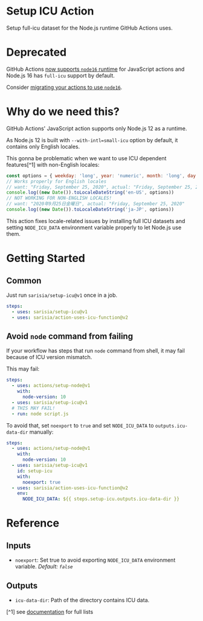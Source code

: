 # Setup ICU Action

Setup full-icu dataset for the Node.js runtime GitHub Actions uses.

# Deprecated

GitHub Actions [now supports `node16` runtime](https://github.blog/changelog/2022-05-20-actions-can-now-run-in-a-node-js-16-runtime/)
for JavaScript actions and Node.js 16 has `full-icu` support by default.

Consider [migrating your actions to use `node16`](https://docs.github.com/en/actions/creating-actions/metadata-syntax-for-github-actions#runs-for-javascript-actions).

# Why do we need this?

GitHub Actions' JavaScript action supports only Node.js 12 as a runtime.

As Node.js 12 is built with `--with-intl=small-icu` option by default, it
contains only English locales.

This gonna be problematic when we want to use ICU dependent features[^1] with non-English locales:
```javascript
const options = { weekday: 'long', year: 'numeric', month: 'long', day: 'numeric' }
// Works properly for English locales
// want: "Friday, September 25, 2020", actual: "Friday, September 25, 2020"
console.log((new Date()).toLocaleDateString('en-US', options))
// NOT WORKING FOR NON-ENGLISH LOCALES!
// want: "2020年9月25日金曜日", actual: "Friday, September 25, 2020"
console.log((new Date()).toLocaleDateString('ja-JP', options))
```

This action fixes locale-related issues by installing full ICU datasets and setting
`NODE_ICU_DATA` environment variable properly to let Node.js use them.

# Getting Started

## Common

Just run `sarisia/setup-icu@v1` once in a job.

```yaml
steps:
  - uses: sarisia/setup-icu@v1
  - uses: sarisia/action-uses-icu-function@v2
```

## Avoid `node` command from failing

If your workflow has steps that run `node` command from shell, it may fail because of
ICU version mismatch.

This may fail:
```yaml
steps:
  - uses: actions/setup-node@v1
    with:
      node-version: 10
  - uses: sarisia/setup-icu@v1
  # THIS MAY FAIL!
  - run: node script.js
```

To avoid that, set `noexport` to `true` and set `NODE_ICU_DATA` to `outputs.icu-data-dir` manually:
```yaml
steps:
  - uses: actions/setup-node@v1
    with:
      node-version: 10
  - uses: sarisia/setup-icu@v1
    id: setup-icu
    with:
      noexport: true
  - uses: sarisia/action-uses-icu-function@v2
    env:
      NODE_ICU_DATA: ${{ steps.setup-icu.outputs.icu-data-dir }}
```

# Reference

## Inputs

- `noexport`: Set true to avoid exporting `NODE_ICU_DATA` environment variable. _Default: `false`_

## Outputs

- `icu-data-dir`: Path of the directory contains ICU data.

[^1] see [documentation](https://nodejs.org/docs/latest/api/intl.html#intl_options_for_building_node_js) for full lists

